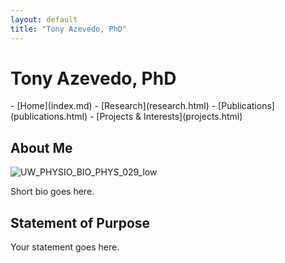 ```yaml
---
layout: default
title: "Tony Azevedo, PhD"
---
```


# Tony Azevedo, PhD

<nav>
- [Home](index.md)
- [Research](research.html)
- [Publications](publications.html)
- [Projects & Interests](projects.html)
</nav>

## About Me

![UW_PHYSIO_BIO_PHYS_029_low](https://github.com/user-attachments/assets/f9b75a5e-d6bc-4b86-a504-0547fda7e4e4)


Short bio goes here.

## Statement of Purpose

Your statement goes here.
